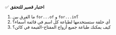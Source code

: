✅ **اختبار قصير للتحقق**
1.	ما الفرق بين `for...of` و `for...in`؟
2.	أي حلقة ستستخدمها لطباعة كل اسم في قائمة أسماء؟
3.	كيف يمكنك طباعة جميع أزواج المفتاح-القيمة في كائن؟